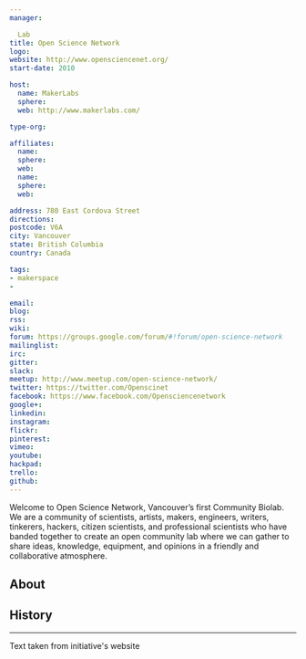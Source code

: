 ```yaml
---
manager:

  Lab
title: Open Science Network
logo:
website: http://www.opensciencenet.org/
start-date: 2010

host:
  name: MakerLabs
  sphere:
  web: http://www.makerlabs.com/

type-org:

affiliates:
  name:
  sphere:
  web:
  name:
  sphere:
  web:

address: 780 East Cordova Street
directions:
postcode: V6A
city: Vancouver
state: British Columbia
country: Canada

tags:
- makerspace
-

email:
blog:
rss:
wiki:
forum: https://groups.google.com/forum/#!forum/open-science-network
mailinglist:
irc:
gitter:
slack:
meetup: http://www.meetup.com/open-science-network/
twitter: https://twitter.com/Openscinet
facebook: https://www.facebook.com/Opensciencenetwork
google+:
linkedin:
instagram:
flickr:
pinterest:
vimeo:
youtube:
hackpad:
trello:
github:
---
```

Welcome to Open Science Network, Vancouver’s first Community Biolab. We are a community of scientists, artists, makers, engineers, writers, tinkerers, hackers, citizen scientists, and professional scientists who have banded together to create an open community lab where we can gather to share ideas, knowledge, equipment, and opinions in a friendly and collaborative atmosphere.

## About

## History

---
Text taken from initiative's website
